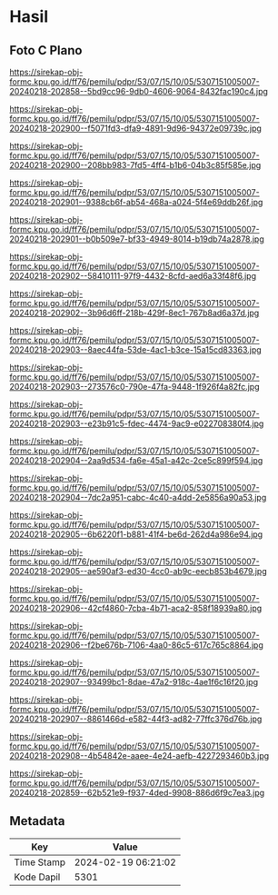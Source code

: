 # Hasil

## Foto C Plano

https://sirekap-obj-formc.kpu.go.id/ff76/pemilu/pdpr/53/07/15/10/05/5307151005007-20240218-202858--5bd9cc96-9db0-4606-9064-8432fac190c4.jpg

https://sirekap-obj-formc.kpu.go.id/ff76/pemilu/pdpr/53/07/15/10/05/5307151005007-20240218-202900--f5071fd3-dfa9-4891-9d96-94372e09739c.jpg

https://sirekap-obj-formc.kpu.go.id/ff76/pemilu/pdpr/53/07/15/10/05/5307151005007-20240218-202900--208bb983-7fd5-4ff4-b1b6-04b3c85f585e.jpg

https://sirekap-obj-formc.kpu.go.id/ff76/pemilu/pdpr/53/07/15/10/05/5307151005007-20240218-202901--9388cb6f-ab54-468a-a024-5f4e69ddb26f.jpg

https://sirekap-obj-formc.kpu.go.id/ff76/pemilu/pdpr/53/07/15/10/05/5307151005007-20240218-202901--b0b509e7-bf33-4949-8014-b19db74a2878.jpg

https://sirekap-obj-formc.kpu.go.id/ff76/pemilu/pdpr/53/07/15/10/05/5307151005007-20240218-202902--58410111-97f9-4432-8cfd-aed6a33f48f6.jpg

https://sirekap-obj-formc.kpu.go.id/ff76/pemilu/pdpr/53/07/15/10/05/5307151005007-20240218-202902--3b96d6ff-218b-429f-8ec1-767b8ad6a37d.jpg

https://sirekap-obj-formc.kpu.go.id/ff76/pemilu/pdpr/53/07/15/10/05/5307151005007-20240218-202903--8aec44fa-53de-4ac1-b3ce-15a15cd83363.jpg

https://sirekap-obj-formc.kpu.go.id/ff76/pemilu/pdpr/53/07/15/10/05/5307151005007-20240218-202903--273576c0-790e-47fa-9448-1f926f4a82fc.jpg

https://sirekap-obj-formc.kpu.go.id/ff76/pemilu/pdpr/53/07/15/10/05/5307151005007-20240218-202903--e23b91c5-fdec-4474-9ac9-e022708380f4.jpg

https://sirekap-obj-formc.kpu.go.id/ff76/pemilu/pdpr/53/07/15/10/05/5307151005007-20240218-202904--2aa9d534-fa6e-45a1-a42c-2ce5c899f594.jpg

https://sirekap-obj-formc.kpu.go.id/ff76/pemilu/pdpr/53/07/15/10/05/5307151005007-20240218-202904--7dc2a951-cabc-4c40-a4dd-2e5856a90a53.jpg

https://sirekap-obj-formc.kpu.go.id/ff76/pemilu/pdpr/53/07/15/10/05/5307151005007-20240218-202905--6b6220f1-b881-41f4-be6d-262d4a986e94.jpg

https://sirekap-obj-formc.kpu.go.id/ff76/pemilu/pdpr/53/07/15/10/05/5307151005007-20240218-202905--ae590af3-ed30-4cc0-ab9c-eecb853b4679.jpg

https://sirekap-obj-formc.kpu.go.id/ff76/pemilu/pdpr/53/07/15/10/05/5307151005007-20240218-202906--42cf4860-7cba-4b71-aca2-858f18939a80.jpg

https://sirekap-obj-formc.kpu.go.id/ff76/pemilu/pdpr/53/07/15/10/05/5307151005007-20240218-202906--f2be676b-7106-4aa0-86c5-617c765c8864.jpg

https://sirekap-obj-formc.kpu.go.id/ff76/pemilu/pdpr/53/07/15/10/05/5307151005007-20240218-202907--93499bc1-8dae-47a2-918c-4ae1f6c16f20.jpg

https://sirekap-obj-formc.kpu.go.id/ff76/pemilu/pdpr/53/07/15/10/05/5307151005007-20240218-202907--8861466d-e582-44f3-ad82-77ffc376d76b.jpg

https://sirekap-obj-formc.kpu.go.id/ff76/pemilu/pdpr/53/07/15/10/05/5307151005007-20240218-202908--4b54842e-aaee-4e24-aefb-4227293460b3.jpg

https://sirekap-obj-formc.kpu.go.id/ff76/pemilu/pdpr/53/07/15/10/05/5307151005007-20240218-202859--62b521e9-f937-4ded-9908-886d6f9c7ea3.jpg


## Metadata

| Key        | Value               |
| ---------- | ------------------- |
| Time Stamp | 2024-02-19 06:21:02 |
| Kode Dapil | 5301                |




